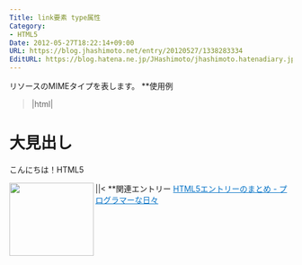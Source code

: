 ```yaml
---
Title: link要素 type属性
Category:
- HTML5
Date: 2012-05-27T18:22:14+09:00
URL: https://blog.jhashimoto.net/entry/20120527/1338283334
EditURL: https://blog.hatena.ne.jp/JHashimoto/jhashimoto.hatenadiary.jp/atom/entry/12921228815717256241
---
```


リソースのMIMEタイプを表します。
**使用例
>|html|
<!DOCTYPE html>
<html lang="ja">
<head>
<title>Hello! HTML5</title>
<meta charset="UTF-8" />
<link rel="stylesheet" href="hoge.css" type="text/css" />
</head>
<body>
<h1>大見出し</h1>
<p>こんにちは！HTML5</p>
</body>
</html>
||<
**関連エントリー
<a href="http://d.hatena.ne.jp/JHashimoto/20120518/1337642816" target="_blank" rel="nofollow"><img class="alignleft" align="left" border="0" src="http://capture.heartrails.com/150x130/shadow?http://d.hatena.ne.jp/JHashimoto/20120518/1337642816" alt="" width="150" height="130" /></a><a style="color:#0070C5;" href="http://d.hatena.ne.jp/JHashimoto/20120518/1337642816" target="_blank" rel="nofollow">HTML5エントリーのまとめ - プログラマーな日々</a><a href="http://b.hatena.ne.jp/entry/http://d.hatena.ne.jp/JHashimoto/20120518/1337642816" target="_blank"><img border="0" src="http://b.hatena.ne.jp/entry/image/http://d.hatena.ne.jp/JHashimoto/20120518/1337642816" alt="" /></a><br style="clear:both;" />
